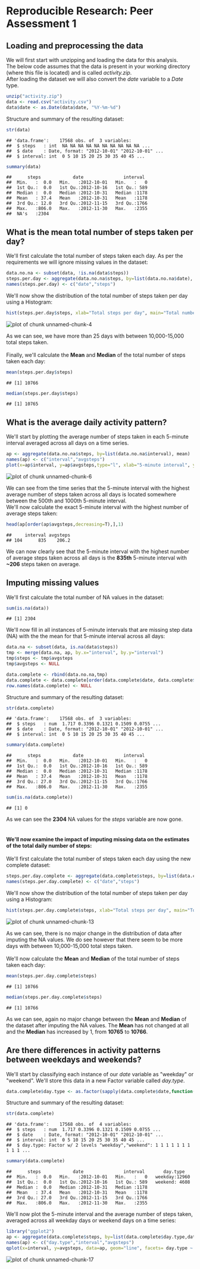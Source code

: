 # Reproducible Research: Peer Assessment 1


## Loading and preprocessing the data

We will first start with unzipping and loading the data for this analysis.  
The below code assumes that the data is present in your working directory (where this file is located) and is called *activity.zip*.  
After loading the dataset we will also convert the *date* variable to a *Date* type.


```r
unzip("activity.zip")
data <- read.csv("activity.csv")
data$date <- as.Date(data$date, "%Y-%m-%d")
```

Structure and summary of the resulting dataset:


```r
str(data)
```

```
## 'data.frame':	17568 obs. of  3 variables:
##  $ steps   : int  NA NA NA NA NA NA NA NA NA NA ...
##  $ date    : Date, format: "2012-10-01" "2012-10-01" ...
##  $ interval: int  0 5 10 15 20 25 30 35 40 45 ...
```

```r
summary(data)
```

```
##      steps            date               interval   
##  Min.   :  0.0   Min.   :2012-10-01   Min.   :   0  
##  1st Qu.:  0.0   1st Qu.:2012-10-16   1st Qu.: 589  
##  Median :  0.0   Median :2012-10-31   Median :1178  
##  Mean   : 37.4   Mean   :2012-10-31   Mean   :1178  
##  3rd Qu.: 12.0   3rd Qu.:2012-11-15   3rd Qu.:1766  
##  Max.   :806.0   Max.   :2012-11-30   Max.   :2355  
##  NA's   :2304
```



## What is the mean total number of steps taken per day?

We'll first calculate the total number of steps taken each day. As per the requirements we will ignore missing values in the dataset:


```r
data.no.na <- subset(data, !is.na(data$steps))
steps.per.day <- aggregate(data.no.na$steps, by=list(data.no.na$date), FUN=sum)
names(steps.per.day) <- c("date","steps")
```

We'll now show the distribution of the total number of steps taken per day using a Histogram:


```r
hist(steps.per.day$steps, xlab="Total steps per day", main="Total number of steps taken each day")
```

![plot of chunk unnamed-chunk-4](figure/unnamed-chunk-4.png) 

As we can see, we have more than 25 days with between 10,000-15,000 total steps taken.  
<br/>
Finally, we'll calculate the **Mean** and **Median** of the total number of steps taken each day: 


```r
mean(steps.per.day$steps)
```

```
## [1] 10766
```

```r
median(steps.per.day$steps)
```

```
## [1] 10765
```



## What is the average daily activity pattern?

We'll start by plotting the average number of steps taken in each 5-minute interval averaged across all days on a time series.


```r
ap <- aggregate(data.no.na$steps, by=list(data.no.na$interval), mean)
names(ap) <- c("interval","avgsteps")
plot(x=ap$interval, y=ap$avgsteps,type="l", xlab="5-minute interval", ylab="Average number of steps taken", main="Average number of steps taken by 5-minute interval")
```

![plot of chunk unnamed-chunk-6](figure/unnamed-chunk-6.png) 

We can see from the time series that the 5-minute interval with the highest average number of steps taken across all days is located somewhere between the 500th and 1000th 5-minute interval.  
We'll now calculate the exact 5-minute interval with the highest number of average steps taken:


```r
head(ap[order(ap$avgsteps,decreasing=T),],1)
```

```
##     interval avgsteps
## 104      835    206.2
```

We can now clearly see that the 5-minute interval with the highest number of average steps taken across all days is the **835th** 5-minute interval with **~206** steps taken on average.



## Imputing missing values

We'll first calculate the total number of NA values in the dataset:


```r
sum(is.na(data))
```

```
## [1] 2304
```

We'll now fill in all instances of 5-minute intervals that are missing step data (NA) with the the mean for that 5-minute interval across all days:


```r
data.na <- subset(data, is.na(data$steps))
tmp <- merge(data.na, ap, by.x="interval", by.y="interval")
tmp$steps <- tmp$avgsteps
tmp$avgsteps <- NULL

data.complete <- rbind(data.no.na,tmp)
data.complete <- data.complete[order(data.complete$date, data.complete$interval),]
row.names(data.complete) <- NULL
```

Structure and summary of the resulting dataset:


```r
str(data.complete)
```

```
## 'data.frame':	17568 obs. of  3 variables:
##  $ steps   : num  1.717 0.3396 0.1321 0.1509 0.0755 ...
##  $ date    : Date, format: "2012-10-01" "2012-10-01" ...
##  $ interval: int  0 5 10 15 20 25 30 35 40 45 ...
```

```r
summary(data.complete)
```

```
##      steps            date               interval   
##  Min.   :  0.0   Min.   :2012-10-01   Min.   :   0  
##  1st Qu.:  0.0   1st Qu.:2012-10-16   1st Qu.: 589  
##  Median :  0.0   Median :2012-10-31   Median :1178  
##  Mean   : 37.4   Mean   :2012-10-31   Mean   :1178  
##  3rd Qu.: 27.0   3rd Qu.:2012-11-15   3rd Qu.:1766  
##  Max.   :806.0   Max.   :2012-11-30   Max.   :2355
```


```r
sum(is.na(data.complete))
```

```
## [1] 0
```

As we can see the **2304** NA values for the *steps* variable are now gone.  
<br/>
#### We'll now examine the impact of imputing missing data on the estimates of the total daily number of steps:

We'll first calculate the total number of steps taken each day using the new complete dataset:


```r
steps.per.day.complete <- aggregate(data.complete$steps, by=list(data.complete$date), FUN=sum)
names(steps.per.day.complete) <- c("date","steps")
```

We'll now show the distribution of the total number of steps taken per day using a Histogram:


```r
hist(steps.per.day.complete$steps, xlab="Total steps per day", main="Total number of steps taken each day")
```

![plot of chunk unnamed-chunk-13](figure/unnamed-chunk-13.png) 

As we can see, there is no major change in the distribution of data after imputing the NA values. We do see however that there seem to be more days with between 10,000-15,000 total steps taken.  
<br/>
We'll now calculate the **Mean** and **Median** of the total number of steps taken each day: 


```r
mean(steps.per.day.complete$steps)
```

```
## [1] 10766
```

```r
median(steps.per.day.complete$steps)
```

```
## [1] 10766
```

As we can see, again no major change between the **Mean** and **Median** of the dataset after imputing the NA values.
The **Mean** has not changed at all and the **Median** has increased by 1, from **10765** to **10766**.



## Are there differences in activity patterns between weekdays and weekends?

We'll start by classifying each instance of our *date* variable as "weekday" or "weekend". We'll store this data in a new Factor variable called *day.type*.


```r
data.complete$day.type <- as.factor(sapply(data.complete$date,function(x) ifelse(weekdays(x) %in% c("Saturday","Sunday"),"weekend","weekday")))
```

Structure and summary of the resulting dataset:


```r
str(data.complete)
```

```
## 'data.frame':	17568 obs. of  4 variables:
##  $ steps   : num  1.717 0.3396 0.1321 0.1509 0.0755 ...
##  $ date    : Date, format: "2012-10-01" "2012-10-01" ...
##  $ interval: int  0 5 10 15 20 25 30 35 40 45 ...
##  $ day.type: Factor w/ 2 levels "weekday","weekend": 1 1 1 1 1 1 1 1 1 1 ...
```

```r
summary(data.complete)
```

```
##      steps            date               interval       day.type    
##  Min.   :  0.0   Min.   :2012-10-01   Min.   :   0   weekday:12960  
##  1st Qu.:  0.0   1st Qu.:2012-10-16   1st Qu.: 589   weekend: 4608  
##  Median :  0.0   Median :2012-10-31   Median :1178                  
##  Mean   : 37.4   Mean   :2012-10-31   Mean   :1178                  
##  3rd Qu.: 27.0   3rd Qu.:2012-11-15   3rd Qu.:1766                  
##  Max.   :806.0   Max.   :2012-11-30   Max.   :2355
```

We'll now plot the 5-minute interval and the average number of steps taken, averaged across all weekday days or weekend days on a time series:


```r
library("ggplot2")
ap <- aggregate(data.complete$steps, by=list(data.complete$day.type,data.complete$interval), mean)
names(ap) <- c("day.type","interval","avgsteps")
qplot(x=interval, y=avgsteps, data=ap, geom="line", facets= day.type ~., xlab="Interval", ylab="Number of steps", main="Differences in activity patterns between weekdays and weekends")
```

![plot of chunk unnamed-chunk-17](figure/unnamed-chunk-17.png) 
